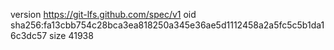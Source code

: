 version https://git-lfs.github.com/spec/v1
oid sha256:fa13cbb754c28bca3ea818250a345e36ae5d1112458a2a5fc5c5b1da16c3dc57
size 41938
